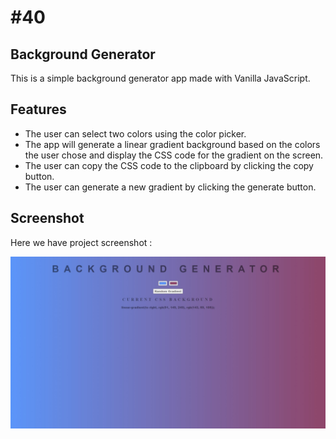 # #40

## Background Generator
This is a simple background generator app made with Vanilla JavaScript.

## Features
- The user can select two colors using the color picker.
- The app will generate a linear gradient background based on the colors the user chose and display the CSS code for the gradient on the screen.
- The user can copy the CSS code to the clipboard by clicking the copy button.
- The user can generate a new gradient by clicking the generate button.

## Screenshot
Here we have project screenshot :

![screenshot](screenshot.jpeg)